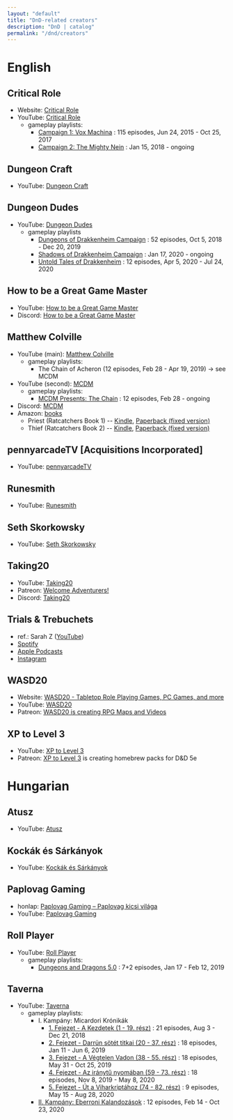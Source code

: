 ```yaml
---
layout: "default"
title: "DnD-related creators"
description: "DnD | catalog"
permalink: "/dnd/creators"
---
```


# English

## Critical Role

- Website: [Critical Role](https://critrole.com)
- YouTube: [Critical Role](https://www.youtube.com/c/criticalrole/videos)
    - gameplay playlists:
        - [Campaign 1: Vox Machina](https://www.youtube.com/playlist?list=PL1tiwbzkOjQz7D0l_eLJGAISVtcL7oRu_) : 115 episodes, Jun 24, 2015 - Oct 25, 2017
        - [Campaign 2: The Mighty Nein](https://www.youtube.com/playlist?list=PL1tiwbzkOjQxD0jjAE7PsWoaCrs0EkBH2) : Jan 15, 2018 - ongoing

## Dungeon Craft

- YouTube: [Dungeon Craft](https://www.youtube.com/c/DUNGEONCRAFT1/videos)

## Dungeon Dudes

- YouTube: [Dungeon Dudes](https://www.youtube.com/c/DungeonDudes/videos)
    - gameplay playlists
        - [Dungeons of Drakkenheim Campaign](https://www.youtube.com/playlist?list=PLQMqiULo_05O1l_x7wym1Th1DTdqiaO0P) : 52 episodes, Oct 5, 2018 - Dec 20, 2019
        - [Shadows of Drakkenheim Campaign](https://www.youtube.com/playlist?list=PLQMqiULo_05N8uRu5GmjeKonhMRJwU9sY) : Jan 17, 2020 - ongoing
        - [Untold Tales of Drakkenheim](https://www.youtube.com/playlist?list=PLQMqiULo_05MlUWFLIdCwtaZg1qfW_AV6) : 12 episodes, Apr 5, 2020 - Jul 24, 2020
            <!-- seen: ep. 16, 17 -->

## How to be a Great Game Master

- YouTube: [How to be a Great Game Master](https://www.youtube.com/c/HowtobeaGreatGameMaster/videos)
- Discord: [How to be a Great Game Master](https://discord.com/invite/Znwtkd2)

## Matthew Colville

- YouTube (main): [Matthew Colville](https://www.youtube.com/user/mcolville)
    - gameplay playlists:
        - The Chain of Acheron (12 episodes, Feb 28 - Apr 19, 2019) -> see MCDM
- YouTube (second): [MCDM](https://www.youtube.com/c/MCDMproductions/videos)
    - gameplay playlists:
        - [MCDM Presents: The Chain](https://www.youtube.com/playlist?list=PLTsnSjGlraRPzwZV8KTh_NKPFodAbZkf4) : 12 episodes, Feb 28 - ongoing
- Discord: [MCDM](https://discord.com/invite/V49Znkg)
- Amazon: [books](https://www.amazon.com/s?k=B004TS39K2&i=digital-text&_encoding=UTF8&shoppingPortalEnabled=true)
    - Priest (Ratcatchers Book 1) -- [Kindle](https://www.amazon.com/Priest-Ratcatchers-Book-Matthew-Colville-ebook/dp/B003OIBG44/ref=sr_1_1?_encoding=UTF8&dchild=1&keywords=B004TS39K2&qid=1606793893&s=digital-text&shoppingPortalEnabled=true&sr=1-1), [Paperback (fixed version)](https://www.amazon.com/Priest-Ratcatchers-Book-Fantasy-Hardboiled/dp/0615512151/ref=tmm_pap_swatch_0?_encoding=UTF8&qid=1606793893&sr=1-1)
    - Thief (Ratcatchers Book 2) -- [Kindle](https://www.amazon.com/Thief-Ratcatchers-Book-Matthew-Colville-ebook/dp/B00JQ20KOE/ref=sr_1_2?_encoding=UTF8&dchild=1&keywords=B004TS39K2&qid=1606793893&s=digital-text&shoppingPortalEnabled=true&sr=1-2), [Paperback (fixed version)](https://www.amazon.com/Thief-Ratcatchers-Two-Fantasy-Hardboiled/dp/0692203214/ref=tmm_pap_swatch_0?_encoding=UTF8&qid=1606793893&sr=1-2)

## pennyarcadeTV [Acquisitions Incorporated]

- YouTube: [pennyarcadeTV](https://www.youtube.com/c/pennyarcadeTV/videos)

## Runesmith

- YouTube: [Runesmith](https://www.youtube.com/c/Runesmith/videos)

## Seth Skorkowsky

- YouTube: [Seth Skorkowsky](https://www.youtube.com/c/SethSkorkowskyAuthor/videos)

## Taking20

- YouTube: [Taking20](https://www.youtube.com/c/Taking20/videos)
- Patreon: [Welcome Adventurers!](https://www.patreon.com/taking20)
- Discord: [Taking20](https://discord.com/invite/NsRH8pC)

## Trials & Trebuchets

- ref.: Sarah Z ([YouTube](https://www.youtube.com/c/SarahZ/videos))
- [Spotify](https://open.spotify.com/show/0yxD0ZSNDsiR9ToozxIOkc)
- [Apple Podcasts](https://podcasts.apple.com/ca/podcast/trials-trebuchets/id1450941804)
- [Instagram](https://www.instagram.com/trialsandtrebs/)

## WASD20

- Website: [WASD20 - Tabletop Role Playing Games, PC Games, and more](http://www.wasd20.net)
- YouTube: [WASD20](https://www.youtube.com/c/WASD20/videos)
- Patreon: [WASD20 is creating RPG Maps and Videos](https://www.patreon.com/user?u=4100486)

## XP to Level 3

- YouTube: [XP to Level 3](https://www.youtube.com/c/XPtoLevel3/videos)
- Patreon: [XP to Level 3](https://www.patreon.com/xptolevel3) is creating homebrew packs for D&D 5e

# Hungarian

## Atusz

- YouTube: [Atusz](https://www.youtube.com/c/Atusz/videos)

## Kockák és Sárkányok

- YouTube: [Kockák és Sárkányok](https://www.youtube.com/channel/UCpiw4otOUVvHXNTpC66aomQ/videos)

## Paplovag Gaming

- honlap: [Paplovag Gaming – Paplovag kicsi világa](http://paplovag.mattlab.hu)
- YouTube: [Paplovag Gaming](https://www.youtube.com/c/PapIovagGaming/videos)

## Roll Player

- YouTube: [Roll Player](https://www.youtube.com/c/RollPlayer/videos)
    - gameplay playlists:
        - [Dungeons and Dragons 5.0](https://www.youtube.com/playlist?list=PLbz1Jj2LSONlaSwAwiis6KFF6K2nda2OH) : 7+2 episodes, Jan 17 - Feb 12, 2019

## Taverna

- YouTube: [Taverna](https://www.youtube.com/c/Tavernacsatorna/videos)
    - gameplay playlists:
        - I. Kampány: Micardori Krónikák
            - [1. Fejezet - A Kezdetek (1 - 19. rész)](https://www.youtube.com/playlist?list=PLBgdp6LXss0hSxAlpi33b47Kjwi5n95ld) : 21 episodes, Aug 3 - Dec 21, 2018
            - [2. Fejezet - Darrün sötét titkai (20 - 37. rész)](https://www.youtube.com/playlist?list=PLBgdp6LXss0jtOxB3KCNfgRXXt76aNhXQ) : 18 episodes, Jan 11 - Jun 6, 2019
            - [3. Fejezet - A Végtelen Vadon (38 - 55. rész)](https://www.youtube.com/playlist?list=PLBgdp6LXss0hNIQ51iSPlL0edEpaEFD4k) : 18 episodes, May 31 - Oct 25, 2019
            - [4. Fejezet - Az iránytű nyomában (59 - 73. rész)](https://www.youtube.com/playlist?list=PLBgdp6LXss0h8149Ttg0Hp9OxvIzwivCt) : 18 episodes, Nov 8, 2019 - May 8, 2020
            - [5. Fejezet - Út a Viharkriptához (74 - 82. rész)](https://www.youtube.com/playlist?list=PLBgdp6LXss0gP0Q2pZk7dJucMAE-ZlcWU) : 9 episodes, May 15 - Aug 28, 2020
        - [II. Kampány: Eberroni Kalandozások](https://www.youtube.com/playlist?list=PLBgdp6LXss0hGyZR0PMVeHPcKZQQexiJW) : 12 episodes, Feb 14 - Oct 23, 2020
